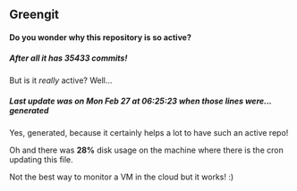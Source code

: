 ## Greengit

#### Do you wonder why this repository is so active?

##### After all it has 35433 commits!

But is it *really* active? Well...

##### Last update was on Mon Feb 27 at 06:25:23 when those lines were... generated

Yes, generated, because it certainly helps a lot to have such an active repo!

Oh and there was **28%** disk usage on the machine
where there is the cron updating this file.

Not the best way to monitor a VM in the cloud but it works! :)
